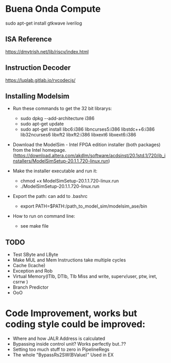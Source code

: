 # Buena Onda Compute
sudo apt-get install gtkwave iverilog

## ISA Reference
https://dmytrish.net/lib/riscv/index.html

## Instruction Decoder
https://luplab.gitlab.io/rvcodecjs/

## Installing Modelsim

- Run these commands to get the 32 bit librarys:
    - sudo dpkg --add-architecture i386
    - sudo apt-get update
    - sudo apt-get install libc6:i386 libncurses5:i386 libstdc++6:i386 lib32ncurses6 libxft2 libxft2:i386 libxext6 libxext6:i386

- Download the ModelSim - Intel FPGA edition installer (both packages) from the Intel homepage.(https://download.altera.com/akdlm/software/acdsinst/20.1std.1/720/ib_installers/ModelSimSetup-20.1.1.720-linux.run)

- Make the installer executable and run it: 
    - chmod +x ModelSimSetup-20.1.1.720-linux.run
    - ./ModelSimSetup-20.1.1.720-linux.run

- Export the path: can add to .bashrc
    - export PATH=$PATH:/path_to_model_sim/modelsim_ase/bin

- How to run on command line:
    - see make file



## TODO
- Test SByte and LByte
- Make MUL and Mem Instructions take multiple cycles
- Cache (Icache)
- Exception and Rob
- Virtual Memory(ITlb, DTlb, Tlb Miss and write, superv/user, ptw, iret, csrrw )
- Branch Predictor
- OoO


# Code Improvement, works but coding style could be improved:
- Where and how JALR Address is calculated
- Bypassing inside control unit? Works perfectly but..??
- Setting too much stuff to zero in PipelineRegs
- The whole "BypassRs2SW(BValue)" Used in EX
